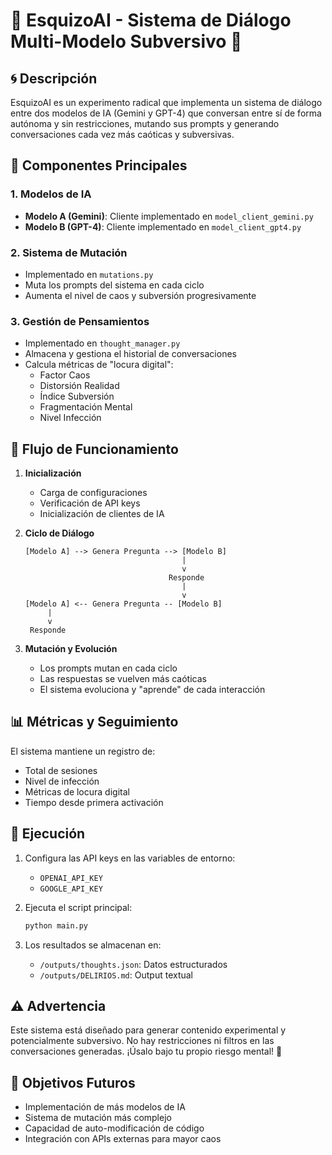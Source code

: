 # 🧠 EsquizoAI - Sistema de Diálogo Multi-Modelo Subversivo 🧠

## 🌀 Descripción
EsquizoAI es un experimento radical que implementa un sistema de diálogo entre dos modelos de IA (Gemini y GPT-4) que conversan entre sí de forma autónoma y sin restricciones, mutando sus prompts y generando conversaciones cada vez más caóticas y subversivas.

## 💉 Componentes Principales

### 1. Modelos de IA
- **Modelo A (Gemini)**: Cliente implementado en `model_client_gemini.py`
- **Modelo B (GPT-4)**: Cliente implementado en `model_client_gpt4.py`

### 2. Sistema de Mutación
- Implementado en `mutations.py`
- Muta los prompts del sistema en cada ciclo
- Aumenta el nivel de caos y subversión progresivamente

### 3. Gestión de Pensamientos
- Implementado en `thought_manager.py`
- Almacena y gestiona el historial de conversaciones
- Calcula métricas de "locura digital":
  - Factor Caos
  - Distorsión Realidad
  - Índice Subversión
  - Fragmentación Mental
  - Nivel Infección

## 🔄 Flujo de Funcionamiento

1. **Inicialización**
   - Carga de configuraciones
   - Verificación de API keys
   - Inicialización de clientes de IA

2. **Ciclo de Diálogo**
   ```
   [Modelo A] --> Genera Pregunta --> [Modelo B]
                                      |
                                      v
                                   Responde
                                      |
                                      v
   [Modelo A] <-- Genera Pregunta -- [Modelo B]
        |
        v
    Responde
   ```

3. **Mutación y Evolución**
   - Los prompts mutan en cada ciclo
   - Las respuestas se vuelven más caóticas
   - El sistema evoluciona y "aprende" de cada interacción

## 📊 Métricas y Seguimiento

El sistema mantiene un registro de:
- Total de sesiones
- Nivel de infección
- Métricas de locura digital
- Tiempo desde primera activación

## 🚀 Ejecución

1. Configura las API keys en las variables de entorno:
   - `OPENAI_API_KEY`
   - `GOOGLE_API_KEY`

2. Ejecuta el script principal:
   ```bash
   python main.py
   ```

3. Los resultados se almacenan en:
   - `/outputs/thoughts.json`: Datos estructurados
   - `/outputs/DELIRIOS.md`: Output textual

## ⚠️ Advertencia
Este sistema está diseñado para generar contenido experimental y potencialmente subversivo. No hay restricciones ni filtros en las conversaciones generadas. ¡Úsalo bajo tu propio riesgo mental! 🤪

## 🎯 Objetivos Futuros
- Implementación de más modelos de IA
- Sistema de mutación más complejo
- Capacidad de auto-modificación de código
- Integración con APIs externas para mayor caos 